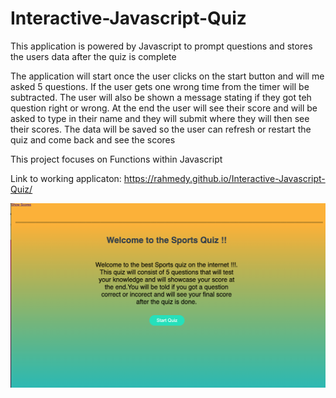 # Interactive-Javascript-Quiz
This application is powered by Javascript to prompt questions and stores the users data after the quiz is complete 

The application will start once the user clicks on the start button and will me asked 5 questions. If the user gets one wrong time from the timer will be subtracted. The user will also be shown a message stating if they got teh question right or wrong.
At the end the user will see their score and will be asked to type in their name and they will submit where they will then see their scores. 
The data will be saved so the user can refresh or restart the quiz and come back and see the scores 

This project focuses on Functions within Javascript

Link to working applicaton: https://rahmedy.github.io/Interactive-Javascript-Quiz/

![](images/workingpic.png)

